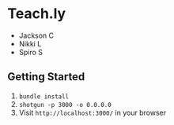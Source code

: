 Teach.ly
=============

+ Jackson C
+ Nikki L
+ Spiro S

## Getting Started

1. `bundle install`
2. `shotgun -p 3000 -o 0.0.0.0`
3. Visit `http://localhost:3000/` in your browser
